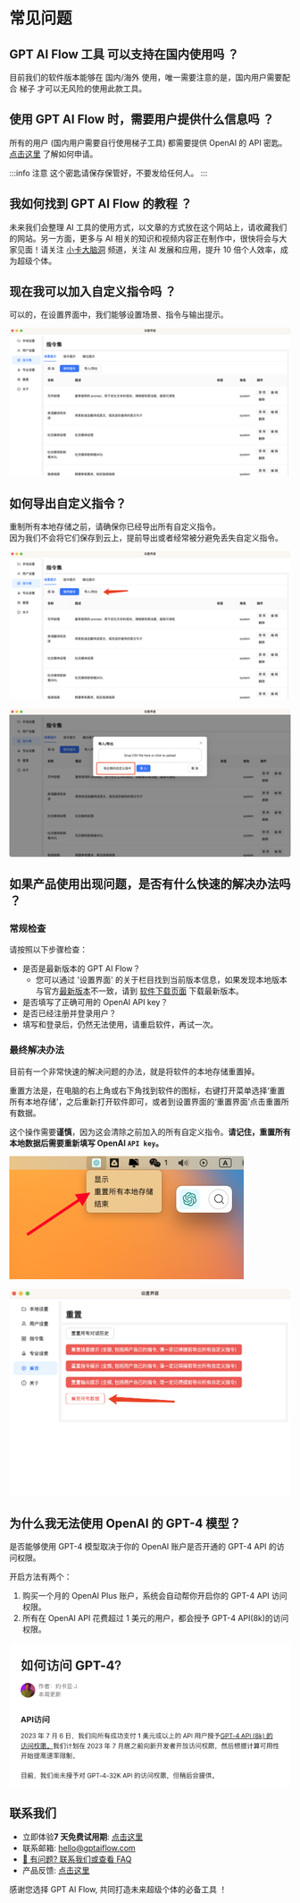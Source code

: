 # 常见问题

## GPT AI Flow 工具 可以支持在国内使用吗 ？

目前我们的软件版本能够在 国内/海外 使用，唯一需要注意的是，国内用户需要配合 梯子 才可以无风险的使用此款工具。

## 使用 GPT AI Flow 时，需要用户提供什么信息吗 ？

所有的用户 (国内用户需要自行使用梯子工具) 都需要提供 OpenAI 的 API 密匙。[点击这里](./1-installation-and-registration-process.md) 了解如何申请。

:::info 注意
这个密匙请保存保管好，不要发给任何人。
:::

## 我如何找到 GPT AI Flow 的教程 ？

未来我们会整理 AI 工具的使用方式，以文章的方式放在这个网站上，请收藏我们的网站。另一方面，更多与 AI 相关的知识和视频内容正在制作中，很快将会与大家见面！请关注 [小卡大脑洞](https://space.bilibili.com/137975681) 频道，关注 AI 发展和应用，提升 10 倍个人效率，成为超级个体。

## 现在我可以加入自定义指令吗 ？

可以的，在设置界面中，我们能够设置场景、指令与输出提示。

![](./img/6-faq/2023-08-07-img-1-settings-aiflow-commands.png)

## 如何导出自定义指令？

重制所有本地存储之前，请确保你已经导出所有自定义指令。  
因为我们不会将它们保存到云上，提前导出或者经常被分避免丢失自定义指令。

![](./img/6-faq/2023-08-07-img-2-settings-aiflow-commands-importAndExport-button.png)

![](./img/6-faq/2023-08-07-img-3-settings-aiflow-commands-Export-button.png)

## 如果产品使用出现问题，是否有什么快速的解决办法吗 ？

### 常规检查

请按照以下步骤检查：

- 是否是最新版本的 GPT AI Flow？
  - 您可以通过 '设置界面' 的关于栏目找到当前版本信息，如果发现本地版本与官方[最新版本](../7-product-release/index.md)不一致，请到 [软件下载页面](/download) 下载最新版本。
- 是否填写了正确可用的 OpenAI API key？
- 是否已经注册并登录用户？
- 填写和登录后，仍然无法使用，请重启软件，再试一次。

### 最终解决办法

目前有一个非常快速的解决问题的办法，就是将软件的本地存储重置掉。

重置方法是，在电脑的右上角或右下角找到软件的图标，右键打开菜单选择‘重置所有本地存储’，之后重新打开软件即可，或者到设置界面的‘重置界面’点击重置所有数据。

这个操作需要**谨慎**，因为这会清除之前加入的所有自定义指令。**请记住，重置所有本地数据后需要重新填写 OpenAI `API key`。**

![](./img/6-faq/2023-08-07-img-4-settings-reset-all-aiflow-commands.png)

![](./img/6-faq/2023-08-07-img-5-settings-reset-all-aiflow-commands-2.png)

## 为什么我无法使用 OpenAI 的 GPT-4 模型？

是否能够使用 GPT-4 模型取决于你的 OpenAI 账户是否开通的 GPT-4 API 的访问权限。

开启方法有两个：

1. 购买一个月的 OpenAI Plus 账户，系统会自动帮你开启你的 GPT-4 API 访问权限。
2. 所有在 OpenAI API 花费超过 1 美元的用户，都会授予 GPT-4 API(8k)的访问权限。

![](./img/6-faq/2023-08-13-img6-access-about-openai-gpt-4.png)

## 联系我们

- 立即体验**7 天免费试用期**: [点击这里](/download)
- 联系邮箱: hello@gptaiflow.com
- [💬 有问题? 联系我们或查看 FAQ](./6-faq.md)
- 产品反馈: [点击这里](https://wj.qq.com/s2/12214642/c9c6)

感谢您选择 GPT AI Flow, 共同打造未来超级个体的必备工具 ！
